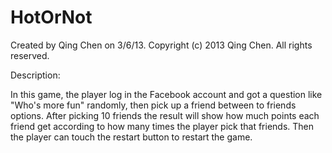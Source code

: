 HotOrNot
========
Created by Qing Chen on 3/6/13.
Copyright (c) 2013 Qing Chen. All rights reserved.

Description:

In this game, the player log in the Facebook account and got a question like "Who's more fun" randomly, then pick up a friend between to friends options. After picking 10 friends the result will show how much points each friend get according to how many times the player pick that friends. Then the player can touch the restart button to restart the game.




